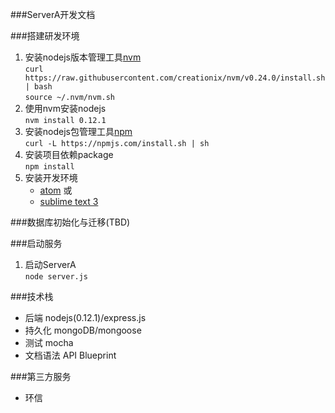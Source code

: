 ###ServerA开发文档

###搭建研发环境
1. 安装nodejs版本管理工具[nvm](https://github.com/creationix/nvm)  
``curl https://raw.githubusercontent.com/creationix/nvm/v0.24.0/install.sh | bash``  
``source ~/.nvm/nvm.sh``
1. 使用nvm安装nodejs  
``nvm install 0.12.1``
1. 安装nodejs包管理工具[npm](https://github.com/npm/npm)  
``curl -L https://npmjs.com/install.sh | sh``
1. 安装项目依赖package  
``npm install``
1. 安装开发环境  
    * [atom](https://atom.io/) 或
    * [sublime text 3](http://www.sublimetext.com/3)


###数据库初始化与迁移(TBD)


###启动服务
1. 启动ServerA  
``node server.js``  


###技术栈
* 后端 nodejs(0.12.1)/express.js  
* 持久化 mongoDB/mongoose  
* 测试 mocha
* 文档语法 API Blueprint

###第三方服务
* 环信  
